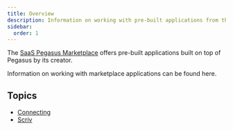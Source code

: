 ```yaml
---
title: Overview
description: Information on working with pre-built applications from the SaaS Pegasus Marketplace
sidebar:
  order: 1
---
```


The [SaaS Pegasus Marketplace](https://www.saaspegasus.com/store/) offers pre-built applications built on top of Pegasus by its creator.

Information on working with marketplace applications can be found here.

## Topics

- [Connecting](/marketplace/connecting)
- [Scriv](/marketplace/scriv)
